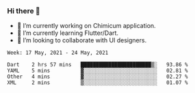 ### Hi there 👋

<!--
**devcat37/devcat37** is a ✨ _special_ ✨ repository because its `README.md` (this file) appears on your GitHub profile.-->


- 🔭 I’m currently working on Chimicum application.
- 🌱 I’m currently learning Flutter/Dart.
- 👯 I’m looking to collaborate with UI designers.
<!-- - 🤔 I’m looking for help with ... -->

<!--START_SECTION:waka-->
```text
Week: 17 May, 2021 - 24 May, 2021

Dart    2 hrs 57 mins   ███████████████████████▒░   93.86 % 
YAML    5 mins          ▓░░░░░░░░░░░░░░░░░░░░░░░░   02.81 % 
Other   4 mins          ▓░░░░░░░░░░░░░░░░░░░░░░░░   02.27 % 
XML     2 mins          ▒░░░░░░░░░░░░░░░░░░░░░░░░   01.07 % 
```
<!--END_SECTION:waka-->
